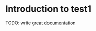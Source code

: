 # Introduction to test1

TODO: write [great documentation](http://jacobian.org/writing/great-documentation/what-to-write/)
